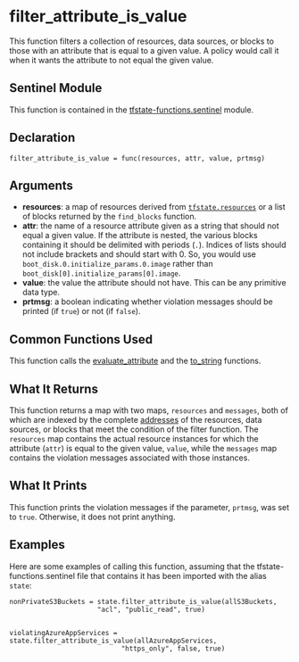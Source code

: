 # filter_attribute_is_value
This function filters a collection of resources, data sources, or blocks to those with an attribute that is equal to a given value. A policy would call it when it wants the attribute to not equal the given value.

## Sentinel Module
This function is contained in the [tfstate-functions.sentinel](../tfstate-functions.sentinel) module.

## Declaration
`filter_attribute_is_value = func(resources, attr, value, prtmsg)`

## Arguments
* **resources**: a map of resources derived from [`tfstate.resources`](https://www.terraform.io/docs/cloud/sentinel/import/tfstate-v2.html#the-resources-collection) or a list of blocks returned by the `find_blocks` function.
* **attr**: the name of a resource attribute given as a string that should not equal a given value. If the attribute is nested, the various blocks containing it should be delimited with periods (`.`). Indices of lists should not include brackets and should start with 0. So, you would use `boot_disk.0.initialize_params.0.image` rather than `boot_disk[0].initialize_params[0].image`.
* **value**: the value the attribute should not have. This can be any primitive data type.
* **prtmsg**: a boolean indicating whether violation messages should be printed (if `true`) or not (if `false`).

## Common Functions Used
This function calls the [evaluate_attribute](./evaluate_attribute.md) and the [to_string](./to_string.md) functions.

## What It Returns
This function returns a map with two maps, `resources` and `messages`, both of which are indexed by the complete [addresses](https://www.terraform.io/docs/internals/resource-addressing.html) of the resources, data sources, or blocks that meet the condition of the filter function. The `resources` map contains the actual resource instances for which the attribute (`attr`) is equal to the given value, `value`, while the `messages` map contains the violation messages associated with those instances.

## What It Prints
This function prints the violation messages if the parameter, `prtmsg`, was set to `true`. Otherwise, it does not print anything.

## Examples
Here are some examples of calling this function, assuming that the tfstate-functions.sentinel file that contains it has been imported with the alias `state`:
```
nonPrivateS3Buckets = state.filter_attribute_is_value(allS3Buckets,
                      "acl", "public_read", true)


violatingAzureAppServices = state.filter_attribute_is_value(allAzureAppServices,
                            "https_only", false, true)
```
